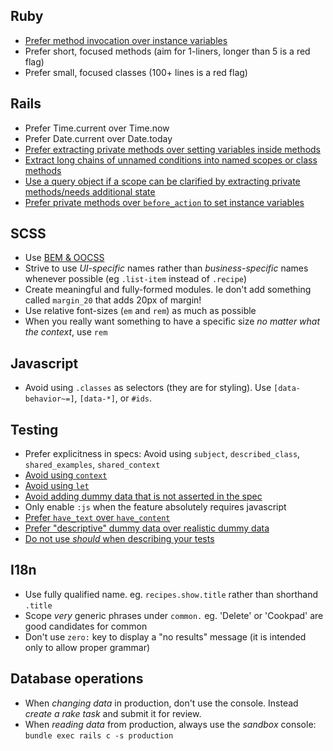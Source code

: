 ## Ruby

- [Prefer method invocation over instance variables](samples/ruby/1.rb)
- Prefer short, focused methods (aim for 1-liners, longer than 5 is a red flag)
- Prefer small, focused classes (100+ lines is a red flag)

## Rails

- Prefer Time.current over Time.now
- Prefer Date.current over Date.today
- [Prefer extracting private methods over setting variables inside methods](samples/rails/1.rb)
- [Extract long chains of unnamed conditions into named scopes or class methods](samples/rails/2.rb)
- [Use a query object if a scope can be clarified by extracting private methods/needs additional state](samples/rails/3.rb)
- [Prefer private methods over `before_action` to set instance variables](samples/rails/4.rb)

## SCSS

- Use [BEM & OOCSS](/best-practices/bem)
- Strive to use _UI-specific_ names rather than _business-specific_ names whenever possible (eg `.list-item` instead of `.recipe`)
- Create meaningful and fully-formed modules. Ie don't add something called `margin_20` that adds 20px of margin!
- Use relative font-sizes (`em` and `rem`) as much as possible
- When you really want something to have a specific size _no matter what the context_, use `rem`

## Javascript

- Avoid using `.classes` as selectors (they are for styling). Use `[data-behavior~=]`, `[data-*]`, or `#ids`.

## Testing

- Prefer explicitness in specs: Avoid using `subject`, `described_class`, `shared_examples`, `shared_context`
- [Avoid using `context`](samples/testing/1.rb)
- [Avoid using `let`](samples/testing/3.rb)
- [Avoid adding dummy data that is not asserted in the spec](samples/testing/2.rb)
- Only enable `:js` when the feature absolutely requires javascript
- [Prefer `have_text` over `have_content`](https://github.com/cookpad/global-digging/issues/2)
- [Prefer "descriptive" dummy data over realistic dummy data](samples/testing/4.rb)
- [Do not use _should_ when describing your tests](samples/testing/5.rb)

## I18n

- Use fully qualified name. eg. `recipes.show.title` rather than shorthand `.title`
- Scope _very_ generic phrases under `common.` eg. 'Delete' or 'Cookpad' are good candidates for common
- Don't use `zero:` key to display a "no results" message (it is intended only to allow proper grammar)

## Database operations

- When _changing data_ in production, don't use the console. Instead _create a rake task_ and submit it for review.
- When _reading data_ from production, always use the _sandbox_ console: `bundle exec rails c -s production`
